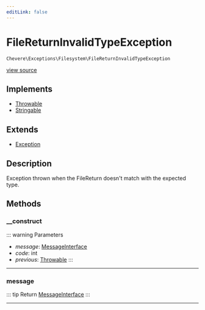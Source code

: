 ```yaml
---
editLink: false
---
```


# FileReturnInvalidTypeException

`Chevere\Exceptions\Filesystem\FileReturnInvalidTypeException`

[view source](https://github.com/chevere/chevere/blob/main/src/Chevere/Exceptions/Filesystem/FileReturnInvalidTypeException.php)

## Implements

- [Throwable](https://www.php.net/manual/class.throwable)
- [Stringable](https://www.php.net/manual/class.stringable)

## Extends

- [Exception](../Core/Exception.md)

## Description

Exception thrown when the FileReturn doesn't match with the expected type.

## Methods

### __construct

::: warning Parameters
- *message*: [MessageInterface](../../Interfaces/Message/MessageInterface.md)
- *code*: int
- *previous*: [Throwable](https://www.php.net/manual/class.throwable)
:::

---

### message

::: tip Return
[MessageInterface](../../Interfaces/Message/MessageInterface.md)
:::

---
